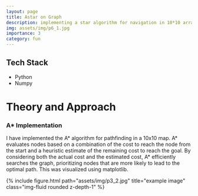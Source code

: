 ```yaml
---
layout: page
title: Astar on Graph
description: implementing a star algorithm for navigation in 10*10 array
img: assets/img/p6_1.jpg
importance: 3
category: fun
---
```



## Tech Stack

- Python
- Numpy



# Theory and Approach

### A* Implementation
I have implemented the A* algorithm for pathfinding in a 10x10 map. A* evaluates nodes based on a combination of the cost to reach the node from the start and a heuristic estimate of the remaining cost to reach the goal. By considering both the actual cost and the estimated cost, A* efficiently searches the graph, prioritizing nodes that are more likely to lead to the optimal path. This was visualized using matplotlib.

<div class="row">
    <div class="col-sm mt-3 mt-md-0">
        {% include figure.html path="assets/img/p3_2.jpg" title="example image" class="img-fluid rounded z-depth-1" %}
    </div>
</div>


